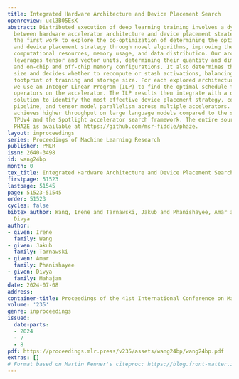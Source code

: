 ```yaml
---
title: Integrated Hardware Architecture and Device Placement Search
openreview: ucl3B05EsX
abstract: Distributed execution of deep learning training involves a dynamic interplay
  between hardware accelerator architecture and device placement strategy. This is
  the first work to explore the co-optimization of determining the optimal architecture
  and device placement strategy through novel algorithms, improving the balance of
  computational resources, memory usage, and data distribution. Our architecture search
  leverages tensor and vector units, determining their quantity and dimensionality,
  and on-chip and off-chip memory configurations. It also determines the microbatch
  size and decides whether to recompute or stash activations, balancing the memory
  footprint of training and storage size. For each explored architecture configuration,
  we use an Integer Linear Program (ILP) to find the optimal schedule for executing
  operators on the accelerator. The ILP results then integrate with a dynamic programming
  solution to identify the most effective device placement strategy, combining data,
  pipeline, and tensor model parallelism across multiple accelerators. Our approach
  achieves higher throughput on large language models compared to the state-of-the-art
  TPUv4 and the Spotlight accelerator search framework. The entire source code of
  PHAZE is available at https://github.com/msr-fiddle/phaze.
layout: inproceedings
series: Proceedings of Machine Learning Research
publisher: PMLR
issn: 2640-3498
id: wang24bp
month: 0
tex_title: Integrated Hardware Architecture and Device Placement Search
firstpage: 51523
lastpage: 51545
page: 51523-51545
order: 51523
cycles: false
bibtex_author: Wang, Irene and Tarnawski, Jakub and Phanishayee, Amar and Mahajan,
  Divya
author:
- given: Irene
  family: Wang
- given: Jakub
  family: Tarnawski
- given: Amar
  family: Phanishayee
- given: Divya
  family: Mahajan
date: 2024-07-08
address:
container-title: Proceedings of the 41st International Conference on Machine Learning
volume: '235'
genre: inproceedings
issued:
  date-parts:
  - 2024
  - 7
  - 8
pdf: https://proceedings.mlr.press/v235/assets/wang24bp/wang24bp.pdf
extras: []
# Format based on Martin Fenner's citeproc: https://blog.front-matter.io/posts/citeproc-yaml-for-bibliographies/
---
```


